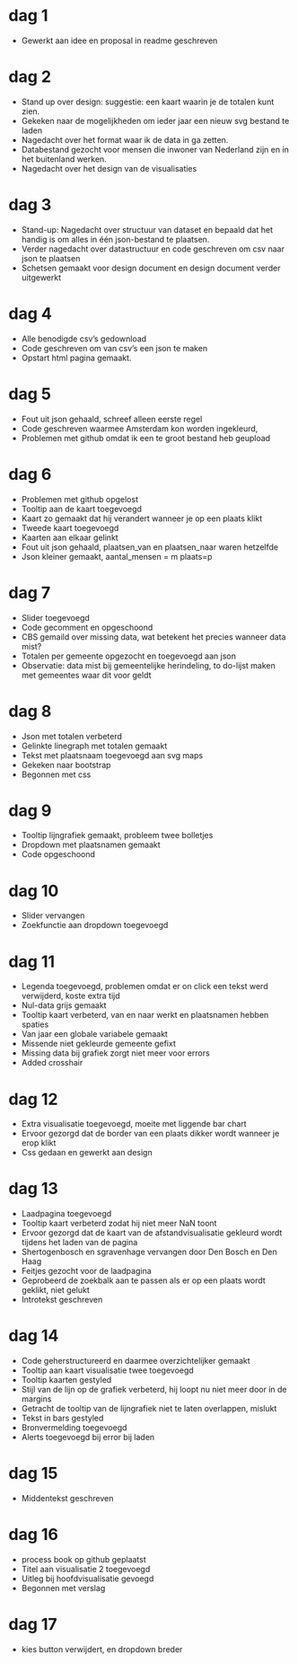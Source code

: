 # dag 1
- Gewerkt aan idee en proposal in readme geschreven

# dag 2
- Stand up over design: suggestie: een kaart waarin je de totalen kunt zien. 
- Gekeken naar de mogelijkheden om ieder jaar een nieuw svg bestand te laden
- Nagedacht over het format waar ik de data in ga zetten. 
- Databestand gezocht voor mensen die inwoner van Nederland zijn en in het buitenland werken. 
- Nagedacht over het design van de visualisaties

# dag 3
- Stand-up: Nagedacht over structuur van dataset en bepaald dat het handig is om alles in één json-bestand te plaatsen. 
- Verder nagedacht over datastructuur en code geschreven om csv naar json te plaatsen
- Schetsen gemaakt voor design document en design document verder uitgewerkt

# dag 4
- Alle benodigde csv’s gedownload
- Code geschreven om van csv’s een json te maken
- Opstart html pagina gemaakt. 

# dag 5
- Fout uit json gehaald, schreef alleen eerste regel
- Code geschreven waarmee Amsterdam kon worden ingekleurd, 
- Problemen met github omdat ik een te groot bestand heb geupload

# dag 6
- Problemen met github opgelost
- Tooltip aan de kaart toegevoegd
- Kaart zo gemaakt dat hij verandert wanneer je op een plaats klikt
- Tweede kaart toegevoegd
- Kaarten aan elkaar gelinkt
- Fout uit json gehaald, plaatsen_van en plaatsen_naar waren hetzelfde
- Json kleiner gemaakt, aantal_mensen = m plaats=p

# dag 7
- Slider toegevoegd
- Code gecomment en opgeschoond
- CBS gemaild over missing data, wat betekent het precies wanneer data mist?
- Totalen per gemeente opgezocht en toegevoegd aan json
- Observatie: data mist bij gemeentelijke herindeling, to do-lijst maken met gemeentes waar dit voor geldt

# dag 8
- Json met totalen verbeterd
- Gelinkte linegraph met totalen gemaakt
- Tekst met plaatsnaam toegevoegd aan svg maps
- Gekeken naar bootstrap
- Begonnen met css

# dag 9
- Tooltip lijngrafiek gemaakt, probleem twee bolletjes
- Dropdown met plaatsnamen gemaakt
- Code opgeschoond

# dag 10
- Slider vervangen
- Zoekfunctie aan dropdown toegevoegd

# dag 11
- Legenda toegevoegd, problemen omdat er on click een tekst werd verwijderd, koste extra tijd
- Nul-data grijs gemaakt
- Tooltip kaart verbeterd, van en naar werkt en plaatsnamen hebben spaties
- Van jaar een globale variabele gemaakt
- Missende niet gekleurde gemeente gefixt
- Missing data bij grafiek zorgt niet meer voor errors
- Added crosshair 

# dag 12
- Extra visualisatie toegevoegd, moeite met liggende bar chart
- Ervoor gezorgd dat de border van een plaats dikker wordt wanneer je erop klikt
- Css gedaan en gewerkt aan design

# dag 13
- Laadpagina toegevoegd
- Tooltip kaart verbeterd zodat hij niet meer NaN toont
- Ervoor gezorgd dat de kaart van de afstandvisualisatie gekleurd wordt tijdens het laden van de pagina
- Shertogenbosch en sgravenhage vervangen door Den Bosch en Den Haag
- Feitjes gezocht voor de laadpagina
- Geprobeerd de zoekbalk aan te passen als er op een plaats wordt geklikt, niet gelukt
- Introtekst geschreven

# dag 14
- Code geherstructureerd en daarmee overzichtelijker gemaakt
- Tooltip aan kaart visualisatie twee toegevoegd
- Tooltip kaarten gestyled
- Stijl van de lijn op de grafiek verbeterd, hij loopt nu niet meer door in de margins
- Getracht de tooltip van de lijngrafiek niet te laten overlappen, mislukt
- Tekst in bars gestyled
- Bronvermelding toegevoegd
- Alerts toegevoegd bij error bij laden

# dag 15
- Middentekst geschreven

# dag 16
- process book op github geplaatst
- Titel aan visualisatie 2 toegevoegd
- Uitleg bij hoofdvisualisatie gevoegd
- Begonnen met verslag

# dag 17
- kies button verwijdert, en dropdown breder
